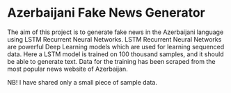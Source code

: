 # Azerbaijani Fake News Generator
The aim of this project is to generate fake news in the Azerbaijani language using LSTM Recurrent Neural Networks. LSTM Recurrent Neural Networks are powerful Deep Learning models which are used for learning sequenced data. Here a LSTM model is trained on 100 thousand samples, and it should be able to generate text. Data for the training has been scraped from the most popular news website of Azerbaijan.

NB! I have shared only a small piece of sample data.
